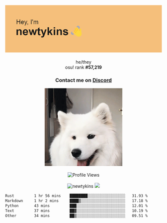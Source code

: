 <div align="center">
    <p>
        <h2>
            <img src="banner.png" alt="✨ Hey, I'm newt!">
        </h2>
        <p>
			he/they <br>
			osu! rank <strong>#<!--osu-global-rank-->57,219<!--osu-global-rank--></strong>
		</p>
		<h3>Contact me on <a href="https://discord.gg/brEhN5Y7YK">Discord</a></h3>
    </p>
    <img src="dog.gif" height="250"><br><br>
    <img src="https://komarev.com/ghpvc/?username=newtykins&style=flat-square&color=000000" alt="Profile Views">
    <br><br>
</div>

<div align="center">
	<img src="https://github-readme-stats.vercel.app/api?username=newtykins&show_icons=true&locale=en&theme=dark&hide_border=true&count_private=true&custom_title=My%20Stats&line_height=25" alt="newtykins" width="420">
    <img src="https://github-readme-streak-stats.herokuapp.com?user=newtykins&hide_border=true&date_format=M%20j%5B%2C%20Y%5D&theme=dark" width="420">
</div>

<!--START_SECTION:waka-->

```text
Rust         1 hr 56 mins    ████████░░░░░░░░░░░░░░░░░   31.93 %
Markdown     1 hr 2 mins     ████▒░░░░░░░░░░░░░░░░░░░░   17.18 %
Python       43 mins         ███░░░░░░░░░░░░░░░░░░░░░░   12.01 %
Text         37 mins         ██▓░░░░░░░░░░░░░░░░░░░░░░   10.19 %
Other        34 mins         ██▒░░░░░░░░░░░░░░░░░░░░░░   09.51 %
```

<!--END_SECTION:waka-->

